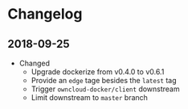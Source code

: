 # Changelog

## 2018-09-25

* Changed
  * Upgrade dockerize from v0.4.0 to v0.6.1
  * Provide an `edge` tage besides the `latest` tag
  * Trigger `owncloud-docker/client` downstream
  * Limit downstream to `master` branch
